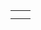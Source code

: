 |                                                |                                                |
|------------------------------------------------|------------------------------------------------|
|                                                |                                                |
|                                                |                                                |
